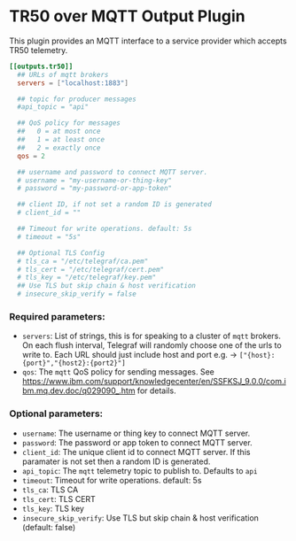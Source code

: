 # TR50 over MQTT Output Plugin

This plugin provides an MQTT interface to a service provider which accepts TR50 telemetry.

```toml
[[outputs.tr50]]
  ## URLs of mqtt brokers
  servers = ["localhost:1883"]

  ## topic for producer messages
  #api_topic = "api"

  ## QoS policy for messages
  ##   0 = at most once
  ##   1 = at least once
  ##   2 = exactly once
  qos = 2

  ## username and password to connect MQTT server.
  # username = "my-username-or-thing-key"
  # password = "my-password-or-app-token"

  ## client ID, if not set a random ID is generated
  # client_id = ""

  ## Timeout for write operations. default: 5s
  # timeout = "5s"

  ## Optional TLS Config
  # tls_ca = "/etc/telegraf/ca.pem"
  # tls_cert = "/etc/telegraf/cert.pem"
  # tls_key = "/etc/telegraf/key.pem"
  ## Use TLS but skip chain & host verification
  # insecure_skip_verify = false
```

### Required parameters:

* `servers`: List of strings, this is for speaking to a cluster of `mqtt` brokers. On each flush interval, Telegraf will randomly choose one of the urls to write to. Each URL should just include host and port e.g. -> `["{host}:{port}","{host2}:{port2}"]`
* `qos`: The `mqtt` QoS policy for sending messages. See https://www.ibm.com/support/knowledgecenter/en/SSFKSJ_9.0.0/com.ibm.mq.dev.doc/q029090_.htm for details.

### Optional parameters:
* `username`: The username or thing key to connect MQTT server.
* `password`: The password or app token to connect MQTT server.
* `client_id`: The unique client id to connect MQTT server. If this paramater is not set then a random ID is generated.
* `api_topic`: The `mqtt` telemetry topic to publish to. Defaults to `api` 
* `timeout`: Timeout for write operations. default: 5s
* `tls_ca`: TLS CA
* `tls_cert`: TLS CERT
* `tls_key`: TLS key
* `insecure_skip_verify`: Use TLS but skip chain & host verification (default: false)
